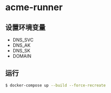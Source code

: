 # acme-runner

## 设置环境变量

- DNS_SVC
- DNS_AK
- DNS_SK
- DOMAIN

## 运行

```sh
$ docker-compose up --build --force-recreate
```

